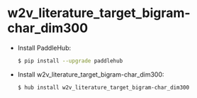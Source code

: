 # w2v_literature_target_bigram-char_dim300
* Install PaddleHub: 

    ```bash
    $ pip install --upgrade paddlehub
    ```

* Install w2v_literature_target_bigram-char_dim300: 

    ```bash
    $ hub install w2v_literature_target_bigram-char_dim300
    ```
